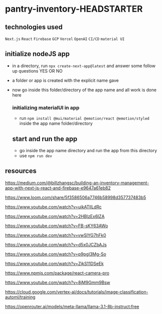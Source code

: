 # pantry-inventory-HEADSTARTER

## technologies used

`Next.js` `React` `Firebase` `GCP` `Vercel` `OpenAI` `CI/CD` `material UI`

## initialize nodeJS app

- in a directory, run `npx create-next-app@latest` and answer some follow up questions YES OR NO
- a folder or app is created with the explicit name gave
- now go inside this folder/directory of the app name and all work is done here

  ### initializing materialUI in app

  - run `npm install @mui/material @emotion/react @emotion/styled` inside the app name folder/directory

  ## start and run the app

  - go inside the app name directory and run the app from this directory
  - use  `npm run dev`
## resources
https://medium.com/@billzhangsc/building-an-inventory-management-app-with-next-js-react-and-firebase-e9647a61eb82

https://www.loom.com/share/5f3586506a7746b58998d357737483b5

https://www.youtube.com/watch?v=uikATllLdRc

https://www.youtube.com/watch?v=2HBIzEx6IZA

https://www.youtube.com/watch?v=FB-sKY63AWo

https://www.youtube.com/watch?v=vwSlYG7hFk0

https://www.youtube.com/watch?v=d5x0JCZbAJs

https://www.youtube.com/watch?v=p9pgI3Mg-So

https://www.youtube.com/watch?v=ZjkS11DSeEk

https://www.npmjs.com/package/react-camera-pro

https://www.youtube.com/watch?v=8jM9Gmm9Bsw

https://cloud.google.com/vertex-ai/docs/tutorials/image-classification-automl/training

https://openrouter.ai/models/meta-llama/llama-3.1-8b-instruct:free

 
